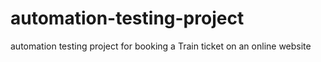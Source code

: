 # automation-testing-project
automation testing project for booking a Train ticket on an online website 
